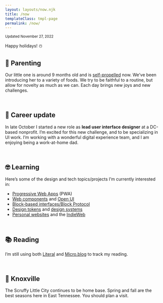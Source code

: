 ```yaml
---
layout: layouts/now.njk
title: /now
templateClass: tmpl-page
permalink: /now/
---
```


<small class="timestamp">Updated <time datetime="2022-11-27T03:06:09Z">November 27, 2022</time></small>

Happy holidays! <span class="home-heading">☃️</span>


## 👶 Parenting
Our little one is around 9 months old and is [self-propelled](https://www.healthychildren.org/English/ages-stages/baby/Pages/Crawling-Styles.aspx) now. We’ve been introducing her to a variety of foods. We try to be faithful to a routine, but allow for novelty as much as we can. Each day brings new joys and new challenges.

&nbsp;

## 💼 Career update
In late October I started a new role as **lead user interface designer** at a DC-based nonprofit. I’m excited for this new challenge, and to be specializing in UI work. I’m working with a wonderful digital experience team, and I am enjoying being a work-at-home dad.

&nbsp;

## 🤓 Learning
Here’s some of the design and tech topics/projects I’m currently interested in:

* [Progressive Web Apps](https://web.dev/learn/pwa/) (PWA)
* [Web components](https://developer.mozilla.org/en-US/docs/Web/Web_Components) and [Open UI](https://open-ui.org/)
* [Block-based interfaces/Block Protocol](https://blockprotocol.org/)
* [Design tokens](https://www.designtokens.org/) and [design systems](https://sparkbox.com/foundry/design_system_makeup_design_system_layers_parts_of_a_design_system)
* [Personal websites](https://matthiasott.com/articles/into-the-personal-website-verse) and the [IndieWeb](https://indieweb.org/)

&nbsp;

## 📚 Reading
I’m still using both [Literal](https://literal.club/nsmsn/is-reading) and <a href="https://log.nicksimson.com/categories/books/">Micro.blog</a> to track my reading.

<div id="literal-widget" handle="nsmsn" status="IS_READING" layout="list"></div>
<script src="https://literal.club/js/widget.js"></script>

&nbsp;

## 📍 Knoxville
The Scruffy Little City continues to be home base. Spring and fall are the best seasons here in East Tennessee. You should plan a visit.
